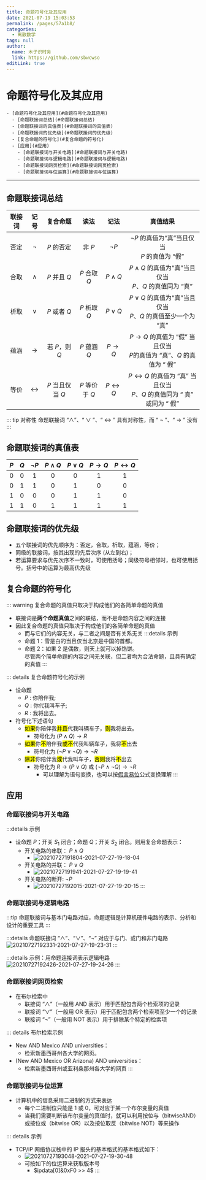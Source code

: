 ```yaml
---
title: 命题符号化及其应用
date: 2021-07-19 15:03:53
permalink: /pages/57a1b8/
categories: 
  - 离散数学
tags: null
author: 
  name: 木子识时务
  link: https://github.com/sbwcwso
editLink: true
---
```


# 命题符号化及其应用

```markmap
- [命题符号化及其应用](#命题符号化及其应用)
  - [命题联接词总结](#命题联接词总结)
  - [命题联接词的真值表](#命题联接词的真值表)
  - [命题联接词的优先级](#命题联接词的优先级)
  - [复合命题的符号化](#复合命题的符号化)
  - [应用](#应用)
    - [命题联接词与开关电路](#命题联接词与开关电路)
    - [命题联接词与逻辑电路](#命题联接词与逻辑电路)
    - [命题联接词网页检索](#命题联接词网页检索)
    - [命题联接词与位运算](#命题联接词与位运算)
```

---

## 命题联接词总结

|联接词 |记号 |复合命题 |读法 |记法 |真值结果|
|:-:|:-:|:-:|:-:|:-:|:-:|
|否定| $¬$ | $P$ 的否定| 非 $P$| $¬P$| $¬P$ 的真值为“真”当且仅当<br> $P$ 的真值为 “假”|
|合取| $∧$ | $P$ 并且 $Q$| $P$ 合取 $Q$| $P ∧ Q$| $P ∧ Q$ 的真值为“真”当且仅当<br>$P、Q$ 的真值同为 “真”|
|析取| $∨$| $P$ 或者 $Q$| $P$ 析取 $Q$| $P ∨ Q$| $P ∨ Q$ 的真值为“真”当且仅当<br> $P、Q$ 的真值至少一个为 “真”|
|蕴涵| $→$| 若 $P$，则 $Q$| $P$ 蕴涵 $Q$| $P → Q$| $P → Q$ 的真值为 “假” 当且仅当<br> $P$的真值为 “真”、$Q$ 的真值为 “ 假”|
|等价| $↔$ | $P$ 当且仅当 $Q$| $P$ 等价于 $Q$| $P ↔ Q$| $P ↔ Q$ 的真值为 “真” 当且仅当<br> $P$、$Q$ 的真值同为 “ 真” 或同为 “ 假”|

::: tip 对称性
命题联接词 “$∧$”、“ $∨$ ”、“ $↔$ ” 具有对称性，而 “ $¬$ ”、“ $→$ ” 没有
:::

## 命题联接词的真值表

|  $P$  |  $Q$  |  $\neg P$  |  $P\wedge Q$  |  $P \vee Q$  |  $P \rightarrow Q$  |  $P \leftrightarrow Q$  |
|:-:|:-:|:-:|:-:|:-:|:-:|:-:|
|  0  |  0  |  1  |  0  |  0  |  1  |  1  |
|  0  |  1  |  1  |  0  |  1  |  0  |  0  |
|  1  |  0  |  0  |  0  |  1  |  1  |  0  |
|  1  |  1  |  0  |  1  |  1 |   1 |   1 |

## 命题联接词的优先级

* 五个联接词的优先顺序为：否定，合取，析取，蕴涵，等价；
* 同级的联接词，按其出现的先后次序 (从左到右)；
* 若运算要求与优先次序不一致时，可使用括号；同级符号相邻时，也可使用括号。括号中的运算为最高优先级

## 复合命题的符号化

::: warning 复合命题的真值只取决于构成他们的各简单命题的真值
* 联接词是**两个命题真值**之间的联结，而不是命题内容之间的连接
* 因此复合命题的真值只取决于构成他们的各简单命题的真值
  * 而与它们的内容无关，与二者之间是否有关系无关
  :::details 示例
  * 命题 1：雪是白的当且仅当北京是中国的首都。
  * 命题 2：如果 2 是偶数，则天上就可以掉馅饼。  
  尽管两个简单命题的内容之间无关联，但二者均为合法命题，且具有确定的真值
:::

::: details 复合命题符号化的示例
* 设命题
  * $P$ : 你陪伴我;
  * $Q$ : 你代我叫车子;
  * $R$ : 我将出去。
* 符号化下述语句
  * <mark class='c1'>如果</mark>你陪伴我<mark class='c2'>并且</mark>代我叫辆车子，<mark class='c1'>则</mark>我将出去。
    * 符号化为 $(P\wedge Q) \rightarrow R$
  * <mark class='c1'>如果</mark>你<mark class='c3'>不</mark>陪伴我<mark class='c2'>或</mark><mark class='c3'>不</mark>代我叫辆车子，我将<mark class='c3'>不</mark>出去
    * 符号化为 $(\neg P \vee \neg Q)\rightarrow \neg R$
  * <mark class='c1'>除非</mark>你陪伴我<mark class='c2'>或</mark>代我叫车子，<mark class='c1'>否则</mark>我将<mark class='c3'>不</mark>出去
    * 符号化为 $R \rightarrow (P\vee Q)$ 或 $(\neg P \wedge \neg Q) \rightarrow \neg R$
      * 可以理解为语句变换，也可以按[假言易位](/pages/4a4f45/#假言易位)公式变换理解
:::

## 应用

### 命题联接词与开关电路


:::details 示例
* 设命题 $P$；开关 $S_1$ 闭合；命题 $Q$；开关 $S_2$ 闭合。则用复合命题表示：
  * 开关电路的串联： $P \wedge Q$
    * ![20210727191804-2021-07-27-19-18-04](https://cdn.jsdelivr.net/gh/sbwcwso/PicBed@master/20210727191804-2021-07-27-19-18-04.png)
  * 开关电路的并联： $P \vee Q$
    * ![20210727191941-2021-07-27-19-19-41](https://cdn.jsdelivr.net/gh/sbwcwso/PicBed@master/20210727191941-2021-07-27-19-19-41.png)
  * 开关电路的断开: $\neg P$
    * ![20210727192015-2021-07-27-19-20-15](https://cdn.jsdelivr.net/gh/sbwcwso/PicBed@master/20210727192015-2021-07-27-19-20-15.png)
:::

### 命题联接词与逻辑电路

:::tip 命题联接词与基本门电路对应，命题逻辑是计算机硬件电路的表示、分析和设计的重要工具
:::

:::details 命题联接词 “∧”、“∨”、“¬” 对应于与门、或门和非门电路
![20210727192331-2021-07-27-19-23-31](https://cdn.jsdelivr.net/gh/sbwcwso/PicBed@master/20210727192331-2021-07-27-19-23-31.png)
:::

:::details 示例：用命题连接词表示逻辑电路
![20210727192426-2021-07-27-19-24-26](https://cdn.jsdelivr.net/gh/sbwcwso/PicBed@master/20210727192426-2021-07-27-19-24-26.png)
:::

### 命题联接词网页检索

* 在布尔检索中
  * 联接词 “∧”（一般用 AND 表示）用于匹配包含两个检索项的记录
  * 联接词 “∨”（一般用 OR 表示）用于匹配包含两个检索项至少一个的记录
  * 联接词 “¬”（一般用 NOT 表示）用于排除某个特定的检索项

::: details 布尔检索示例
* New AND Mexico AND universities：
  * 检索新墨西哥州各大学的网页。
* (New AND Mexico OR Arizona) AND universities：
  * 检索新墨西哥州或亚利桑那州各大学的网页
:::

### 命题联接词与位运算

* 计算机中的信息采用二进制的方式来表达
  * 每个二进制位只能是 1 或 0，可对应于某一个布尔变量的真值
  * 当我们需要判断该布尔变量的真值时，就可以利用按位与（bitwiseAND）或按位或（bitwise OR）以及按位取反（bitwise NOT）等来操作

::: details 示例
* TCP/IP 网络协议栈中的 IP 报头的基本格式的基本格式如下：
  * ![20210727193048-2021-07-27-19-30-48](https://cdn.jsdelivr.net/gh/sbwcwso/PicBed@master/20210727193048-2021-07-27-19-30-48.png)
  * 可按如下的位运算来获取版本号
    * $ipdata[0]&0xF0 >> 4$
:::
